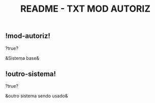 <header>
  <h1 class="titulo-principal">README - TXT MOD AUTORIZ</h1>
</header>

<div class="sis-test preparativos">
  <h2>!mod-autoriz!</h2>
  <p>?true?</p>
  <p>&Sistema base&</p>
</div>

<div class="outro sistema">
  <h2>!outro-sistema!</h2>
  <p>?true?</p>
  <p>&outro sistema sendo usado&</p>
</div>

<div class="outro sistema">
  <!--
  <h2>!create-folder!</h2>
  <p>?true?</p>
  <p>&outro sistema sendo usado&</p>
  -->
</div>
